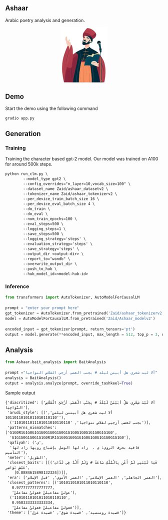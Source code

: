 ## Ashaar

Arabic poetry analysis and generation. 

<p align = 'center'>
<img src='https://raw.githubusercontent.com/ARBML/Ashaar/master/images/ashaar_icon.png' width='150px' alt='logo for Ashaar'/>
</p>

## Demo 

Start the demo using the following command

```
gradio app.py
```

## Generation 

### Training 

Training the character based gpt-2 model. Our model was trained on A100 for around 500k steps. 

```
python run_clm.py \
        --model_type gpt2 \
        --config_overrides="n_layer=10,vocab_size=100" \
        --dataset_name Zaid/ashaar_datasetv2 \
        --tokenizer_name Zaid/ashaar_tokenizerv2 \
        --per_device_train_batch_size 16 \
        --per_device_eval_batch_size 4 \
        --do_train \
        --do_eval \
        --num_train_epochs=100 \
        --eval_steps=500 \
        --logging_steps=1 \
        --save_steps=500 \
        --logging_strategy='steps' \
        --evaluation_strategy='steps' \
        --save_strategy='steps' \
        --output_dir <output-dir> \
        --report_to="wandb" \
        --overwrite_output_dir \
        --push_to_hub \
        --hub_model_id=<model-hub-id>
```

### Inference 

```python
from transformers import AutoTokenizer, AutoModelForCausalLM

prompt = "enter your prompt here"
gpt_tokenizer = AutoTokenizer.from_pretrained('Zaid/ashaar_tokenizerv2')
model = AutoModelForCausalLM.from_pretrained('Zaid/Ashaar_modelv2')

encoded_input = gpt_tokenizer(prompt, return_tensors='pt')
output = model.generate(**encoded_input, max_length = 512, top_p = 3, do_sample=True)
```

## Analysis

```python
from Ashaar.bait_analysis import BaitAnalysis

prompt ="ألا ليت شعري هل أبيتن ليلة # بجنب الغضى أزجي القلاص النواجيا"
analysis = BaitAnalysis()
output = analysis.analyze(prompt, override_tashkeel=True)
```

Sample output 

```
{'diacritized': ['أَلا لَيْتَ شِعْرِي هَلْ أَبَيْتَنَّ لَيْلَةً # بِجَنْبِ الْغَضَى أَزُجَيَّ الْقَلَاصِ النَّوَاجِيَا'],
 'arudi_style': [('ألا ليت شعري هل أبيتنن ليلتن', '10110110101011010110110'),
  ('بجنب لغضى أزجيي لقلاص ننواجيا', '1101011011101011010110110')],
 'patterns_mismatches': ['G1G0R1G1G0G1G1G0G1G0G1G0G1G1G0G1G0G1G1G0G1G1G0',
  'G1G1G0G1G0G1G1G0R1R1G1G0G1G0G1G1G0G1G0G1G1G0G1G1G0'],
 'qafiyah': ('ي',
  'قافية بحرف الروي: ي ،  زاد لها الوصل بإشباع رويها زاد لها التأسيس'),
 'meter': 'الطويل',
 'closest_baits': [[('فَيَا لَيْتَنِي لَمْ أَعْنِ بِالْمُلْكِ سَاعَةً # وَلَمْ أَلْهُ فِي لَذَّاتِ عَيْشٍ نَوَاضِرِ',
    [0.8884615898132324])]],
 'era': ['العصر الجاهلي', 'العصر الإسلامي', 'العصر الأموي', 'قبل الإسلام'],
 'closest_patterns': [('1010110101011010110110',
   0.9777777777777777,
   'عولنْ مفاعيلنْ فعولنْ مفاعلنْ'),
  ('11010110101011010110110',
   0.9583333333333334,
   'فعولنْ مفاعيلنْ فعولنْ مفاعلنْ')],
 'theme': ['قصيدة رومنسيه', 'قصيدة شوق', 'قصيدة غزل']}
```

